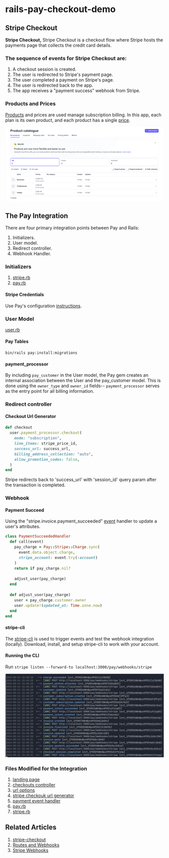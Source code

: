 # rails-pay-checkout-demo

## Stripe Checkout
**Stripe Checkout,** Stripe Checkout is a checkout flow where Stripe hosts the payments page that collects the credit card details.

### The sequence of events for Stripe Checkout are:
1. A checkout session is created.
1. The user is redirected to Stripe's payment page.
1. The user completed a payment on Stripe's page.
1. The user is redirected back to the app.
1. The app receives a "payment success" webhook from Stripe.

### Products and Prices
[Products](https://dashboard.stripe.com/products) and prices are used manage subscription billing. In this app, each plan is its own product, and each product has a single [price](app/controllers/checkouts_controller.rb).

![Stripe Product Catalogue Page](docs/product-catalogue.png)

## The Pay Integration
There are four primary integration points between Pay and Rails:

1. Initializers.
1. User model.
1. Redirect controller.
1. Webhook Handler.

### Initializers
1. [stripe.rb](config/initializers/stripe.rb)
1. [pay.rb](config/initializers/pay.rb)

#### Stripe Credentials
Use Pay's configuration [instructions](https://github.com/pay-rails/pay/blob/main/docs/2_configuration.md#configuring-pay).

### User Model
[user.rb](app/models/user.rb)

#### Pay Tables
`bin/rails pay:install:migrations`

#### payment_processor
By including `pay_customer` in the User model, the Pay gem creates an internal association between the User and the pay_customer model. This is done using the `owner_type` and `owner_id` fields-- `payment_processor` serves as the entry point for all billing information.


### Redirect controller
#### Checkout Url Generator
```ruby
def checkout
  user.payment_processor.checkout(
    mode: "subscription",
    line_items: stripe_price_id,
    success_url: success_url,
    billing_address_collection: "auto",
    allow_promotion_codes: false,
  )
end
```
Stripe redirects back to 'success_url' with 'session_id' query param after the transaction is completed.

### Webhook

#### Payment Succeed
Using the "stripe.invoice.payment_succeeded" [event](https://github.com/pay-rails/pay/tree/main/test/pay/stripe/webhooks) handler to update a user's attributes.

```ruby
class PaymentSucceededHandler
  def call(event)
    pay_charge = Pay::Stripe::Charge.sync(
      event.data.object.charge,
      stripe_account: event.try(:account)
    )
    return if pay_charge.nil?

    adjust_user(pay_charge)
  end

  def adjust_user(pay_charge)
    user = pay_charge.customer.owner
    user.update!(updated_at: Time.zone.now)
  end
end
```

#### stripe-cli
The [stripe-cli](https://docs.stripe.com/stripe-cli) is used to trigger events and test the webhook integration (locally). Download, install, and setup stripe-cli to work with your account.

#### Running the CLI
Run `stripe listen --forward-to localhost:3000/pay/webhooks/stripe`

![stripe events](docs/events.png)

### Files Modified for the Integration
1. [landing page](app/views/static/home.html.erb)
1. [checkouts controller](app/controllers/checkouts_controller.rb)
1. [url options](config/environments/development.rb)
1. [stripe checkouk url generator](app/services/stripe_checkout.rb)
1. [payment event handler](app/services/payment_succeded_handler.rb)
1. [pay.rb](config/initializers/pay.rb)
1. [stripe.rb](config/initializers/stripe.rb)

## Related Articles
1. [stripe-checkout](https://github.com/pay-rails/pay/blob/3f860ad490ce91b1b1d0ed3d11147d163b9fda80/docs/stripe/8_stripe_checkout.md)
1. [Routes and Webhooks](https://github.com/pay-rails/pay/blob/main/docs/7_webhooks.md)
1. [Stripe Webhooks](https://github.com/pay-rails/pay/blob/main/docs/stripe/5_webhooks.md)
